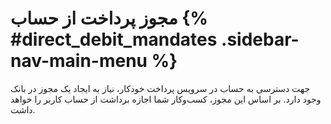 # مجوز پرداخت از حساب {% #direct_debit_mandates .sidebar-nav-main-menu %}
جهت دسترسی به حساب در سرویس پرداخت خودکار، نیاز به ایجاد یک مجوز در بانک وجود دارد. بر اساس این مجوز، کسب‌وکار شما اجازه برداشت از حساب کاربر را خواهد داشت.